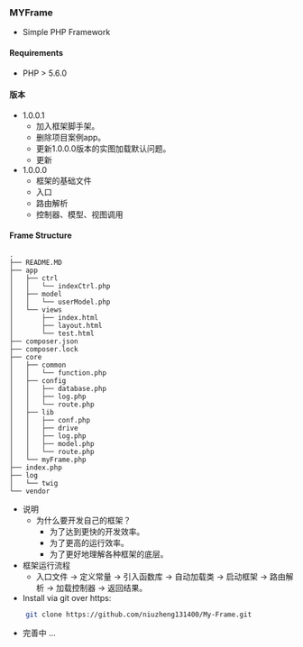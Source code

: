 ### MYFrame
- Simple PHP Framework
#### Requirements
  - PHP > 5.6.0
#### 版本
- 1.0.0.1
    - 加入框架脚手架。
    - 删除项目案例app。
    - 更新1.0.0.0版本的实图加载默认问题。
    - 更新
- 1.0.0.0
    - 框架的基础文件
    - 入口
    - 路由解析
    - 控制器、模型、视图调用
#### Frame Structure
    .
    ├── README.MD
    ├── app
    │   ├── ctrl
    │   │   └── indexCtrl.php
    │   ├── model
    │   │   └── userModel.php
    │   └── views
    │       ├── index.html
    │       ├── layout.html
    │       └── test.html
    ├── composer.json
    ├── composer.lock
    ├── core
    │   ├── common
    │   │   └── function.php
    │   ├── config
    │   │   ├── database.php
    │   │   ├── log.php
    │   │   └── route.php
    │   ├── lib
    │   │   ├── conf.php
    │   │   ├── drive
    │   │   ├── log.php
    │   │   ├── model.php
    │   │   └── route.php
    │   └── myFrame.php
    ├── index.php
    ├── log
    │   └── twig
    └── vendor  
- 说明
  - 为什么要开发自己的框架？
      - 为了达到更快的开发效率。
      - 为了更高的运行效率。
      - 为了更好地理解各种框架的底层。
- 框架运行流程
  - 入口文件 -> 定义常量 -> 引入函数库 -> 自动加载类 -> 启动框架 -> 路由解析 -> 加载控制器 -> 返回结果。
- Install via git over https:
```bash
    git clone https://github.com/niuzheng131400/My-Frame.git
```
- 完善中 ...
  
    
